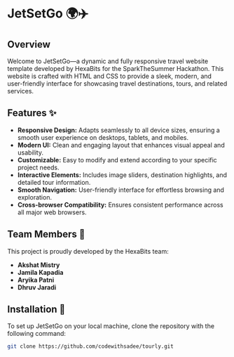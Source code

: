 # JetSetGo 🌍✈️

## Overview

Welcome to JetSetGo—a dynamic and fully responsive travel website template developed by HexaBits for the SparkTheSummer Hackathon. This website is crafted with HTML and CSS to provide a sleek, modern, and user-friendly interface for showcasing travel destinations, tours, and related services.

## Features ✨

- **Responsive Design:** Adapts seamlessly to all device sizes, ensuring a smooth user experience on desktops, tablets, and mobiles.
- **Modern UI:** Clean and engaging layout that enhances visual appeal and usability.
- **Customizable:** Easy to modify and extend according to your specific project needs.
- **Interactive Elements:** Includes image sliders, destination highlights, and detailed tour information.
- **Smooth Navigation:** User-friendly interface for effortless browsing and exploration.
- **Cross-browser Compatibility:** Ensures consistent performance across all major web browsers.

## Team Members 👥
This project is proudly developed by the HexaBits team:

- **Akshat Mistry**
- **Jamila Kapadia**
- **Aryika Patni**
- **Dhruv Jaradi**
## Installation 🚀

To set up JetSetGo on your local machine, clone the repository with the following command:

```bash
git clone https://github.com/codewithsadee/tourly.git

